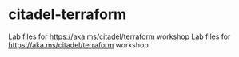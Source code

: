 # citadel-terraform

Lab files for https://aka.ms/citadel/terraform workshop
Lab files for https://aka.ms/citadel/terraform workshop


